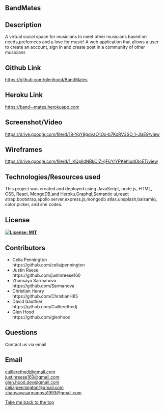## BandMates

## Description
A virtual social space for musicians to meet other musicians based on needs,prefernces and a love for music!
A web application that allows a user to create an account, sign in and create post in a community of other musicians

## Github Link
https://github.com/glenhood/BandMates

## Heroku Link
https://band--mates.herokuapp.com

## Screenshot/Video
https://drive.google.com/file/d/18-YqY9gdvaO1Ox-b7KsRV3SO_1-JlaE9/view

## Wireframes
https://drive.google.com/file/d/1_KQplIdNBkCIZHjF6YrYPKehludOIoET/view

## Technologies/Resources used 

This project was created and deployed using JavaScript, node.js, HTML, CSS, React, MongoDB,and Heroku,Graphql,Semantic ui,react strap,bootstrap,apollo server,express.js,mongodb atlas,unsplash,balsamiq, color picker, and she codes. 


## License
#### [![License: MIT](https://img.shields.io/badge/License-MIT-yellow.svg)](https://opensource.org/licenses/MIT)

## Contributors

<ul>
 <li>Celia Pennington</li>
 https://github.com/celiajpennington
 <li>Justin Reese</li>
 https://github.com/justinreese160
 <li>Zhansaya Sarmanova</li>
 https://github.com/Sarmanova
 <li>Christian Henry</li>
 https://github.com/ChristianH85
 <li>David Gauthier</li>
 https://github.com/Cuillerethedj
 <li>Glen Hood</li>
 https://github.com/glenhood
</ul>  

## Questions
Contact us via email 


 ## Email
  cuillerethedj@gmail.com <br>
  justinreese160@gmail.com<br>
  glen.hood.dev@gmail.com <br>
  celiajpennington@gmail.com <br>
  zhansayasarmanova1993@gmail.com<br>



[Take me back to the top](##BandMates)
